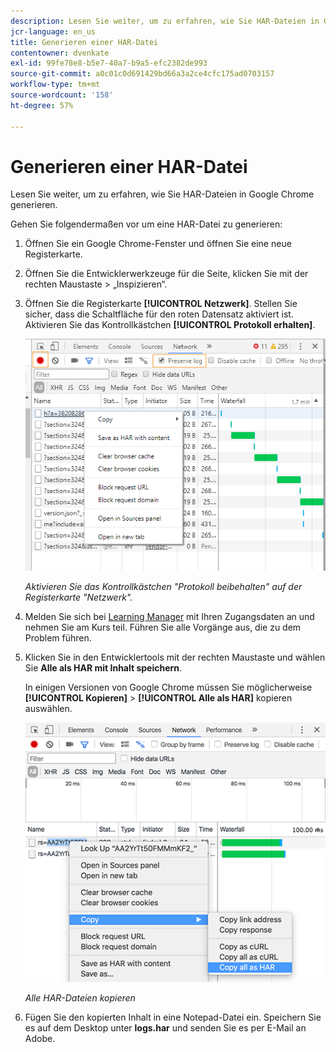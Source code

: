 ```yaml
---
description: Lesen Sie weiter, um zu erfahren, wie Sie HAR-Dateien in Google Chrome generieren.
jcr-language: en_us
title: Generieren einer HAR-Datei
contentowner: dvenkate
exl-id: 99fe78e8-b5e7-40a7-b9a5-efc2382de993
source-git-commit: a0c01c0d691429bd66a3a2ce4cfc175ad0703157
workflow-type: tm+mt
source-wordcount: '158'
ht-degree: 57%

---
```


# Generieren einer HAR-Datei

Lesen Sie weiter, um zu erfahren, wie Sie HAR-Dateien in Google Chrome generieren.

Gehen Sie folgendermaßen vor um eine HAR-Datei zu generieren:

1. Öffnen Sie ein Google Chrome-Fenster und öffnen Sie eine neue Registerkarte.
1. Öffnen Sie die Entwicklerwerkzeuge für die Seite, klicken Sie mit der rechten Maustaste > „Inspizieren“.
1. Öffnen Sie die Registerkarte **[!UICONTROL Netzwerk]**. Stellen Sie sicher, dass die Schaltfläche für den roten Datensatz aktiviert ist. Aktivieren Sie das Kontrollkästchen **[!UICONTROL Protokoll erhalten]**.

   ![](assets/preserve-log-checkbox.png)

   *Aktivieren Sie das Kontrollkästchen &quot;Protokoll beibehalten&quot; auf der Registerkarte &quot;Netzwerk&quot;.*

1. Melden Sie sich bei [Learning Manager](https://learningmanager.adobe.com/acapindex.html) mit Ihren Zugangsdaten an und nehmen Sie am Kurs teil. Führen Sie alle Vorgänge aus, die zu dem Problem führen.
1. Klicken Sie in den Entwicklertools mit der rechten Maustaste und wählen Sie **Alle als HAR mit Inhalt speichern**.

   In einigen Versionen von Google Chrome müssen Sie möglicherweise **[!UICONTROL Kopieren]** > **[!UICONTROL Alle als HAR]** kopieren auswählen.

   ![](assets/copy-hra.png)

   *Alle HAR-Dateien kopieren*

1. Fügen Sie den kopierten Inhalt in eine Notepad-Datei ein. Speichern Sie es auf dem Desktop unter **logs.har** und senden Sie es per E-Mail an Adobe.

